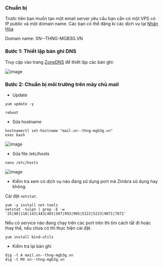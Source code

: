 ### Chuẩn bị

Trước tiên bạn muốn tạo một email server yêu cầu bạn cần có một VPS có IP public và một domain name. Các bạn có thể đăng kí các dịch vụ tại <a href="https://nhanhoa.com/">Nhân Hòa</a> 

Domain name: XN--THNG-MGB3G.VN

### Bước 1: Thiết lập bản ghi DNS

Truy cập vào trang <a href="https://zonedns.vn/">ZoneDNS</a> để thiết lập các bản ghi:

![image](https://user-images.githubusercontent.com/111716161/192745259-e2221a6e-130c-4092-8857-171bb4d8978d.png)

### Bước 2: Chuẩn bị môi trường trên máy chủ mail

- Update

```
yum update -y

reboot
```

- Sửa hostname

```
hostnamectl set-hostname "mail.xn--thng-mgb3g.vn"
exec bash
```

![image](https://user-images.githubusercontent.com/111716161/192747392-9f914b4b-2c5a-42a3-9c7c-9c217e2357c6.png)

- Sửa file /etc/hosts

```
nano /etc/hosts
```

![image](https://user-images.githubusercontent.com/111716161/192747768-a9d62a3d-bb51-4bff-bb63-81c26e87581f.png)

- Kiểm tra xem có dịch vụ nào đang sử dụng port mà Zimbra sử dụng hay không. 

Cài đặt `netstat`.

```
yum -y install net-tools
netstat -tulpn | grep -E -w '25|80|110|143|443|465|587|993|995|5222|5223|9071|7071'
```

Nếu có service nào đang chạy trên các port trên thì tìm cách tắt đi hoặc thay thế, nếu chưa có thì thực hiện cài đặt.

```
yum install bind-utils
```

- Kiểm tra lại bản ghi

```
dig -t A mail.xn--thng-mgb3g.vn
dig -t MX xn--thng-mgb3g.vn
```


